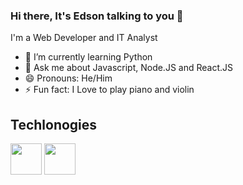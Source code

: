 ### Hi there, It's Edson talking to you 👋

<!--
**eaurelio/eaurelio** is a ✨ _special_ ✨ repository because its `README.md` (this file) appears on your GitHub profile.

Here are some ideas to get you started:
-->
I'm a Web Developer and IT Analyst

- 🌱 I’m currently learning Python
- 💬 Ask me about Javascript, Node.JS and React.JS
- 😄 Pronouns: He/Him
- ⚡ Fun fact: I Love to play piano and violin

## Techlonogies
<img width='50px' src="https://cdn.jsdelivr.net/gh/devicons/devicon/icons/html5/html5-original.svg" />
<img width='50px'  src="https://cdn.jsdelivr.net/gh/devicons/devicon/icons/css3/css3-original.svg" />


